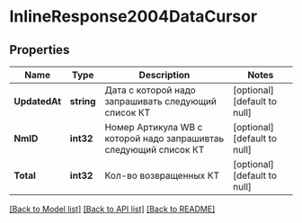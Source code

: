 # InlineResponse2004DataCursor

## Properties
Name | Type | Description | Notes
------------ | ------------- | ------------- | -------------
**UpdatedAt** | **string** | Дата с которой надо запрашивать следующий список КТ | [optional] [default to null]
**NmID** | **int32** | Номер Артикула WB с которой надо запрашивтаь следующий список КТ | [optional] [default to null]
**Total** | **int32** | Кол-во возвращенных КТ | [optional] [default to null]

[[Back to Model list]](../README.md#documentation-for-models) [[Back to API list]](../README.md#documentation-for-api-endpoints) [[Back to README]](../README.md)

